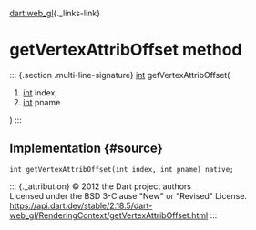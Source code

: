 [dart:web\_gl](../../dart-web_gl/dart-web_gl-library){._links-link}

getVertexAttribOffset method
============================

::: {.section .multi-line-signature}
[int](../../dart-core/int-class) getVertexAttribOffset(

1.  [int](../../dart-core/int-class) index,
2.  [int](../../dart-core/int-class) pname

)
:::

Implementation {#source}
--------------

``` {.language-dart data-language="dart"}
int getVertexAttribOffset(int index, int pname) native;
```

::: {._attribution}
© 2012 the Dart project authors\
Licensed under the BSD 3-Clause \"New\" or \"Revised\" License.\
<https://api.dart.dev/stable/2.18.5/dart-web_gl/RenderingContext/getVertexAttribOffset.html>
:::
